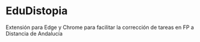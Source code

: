 # EduDistopia
Extensión para Edge y Chrome para facilitar la corrección de tareas en FP a Distancia de Andalucía

